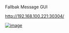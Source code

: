 
Fallbak Message GUI 

http://192.168.100.221:30304/


<a href="http://192.168.100.221:30304/" target="_blank">
  <img src="https://github.com/user-attachments/assets/bce96254-c974-4910-b39b-a88e03d9a8a6" alt="image">
</a>

